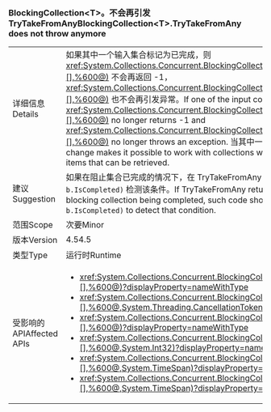 ### <a name="blockingcollectionlttgttrytakefromany-does-not-throw-anymore"></a><span data-ttu-id="ee660-101">BlockingCollection&lt;T&gt;。不会再引发 TryTakeFromAny</span><span class="sxs-lookup"><span data-stu-id="ee660-101">BlockingCollection&lt;T&gt;.TryTakeFromAny does not throw anymore</span></span>

|   |   |
|---|---|
|<span data-ttu-id="ee660-102">详细信息</span><span class="sxs-lookup"><span data-stu-id="ee660-102">Details</span></span>|<span data-ttu-id="ee660-103">如果其中一个输入集合标记为已完成，则 <xref:System.Collections.Concurrent.BlockingCollection%601.TryTakeFromAny(System.Collections.Concurrent.BlockingCollection{%600}[],%600@)> 不会再返回 -1，<xref:System.Collections.Concurrent.BlockingCollection%601.TakeFromAny(System.Collections.Concurrent.BlockingCollection{%600}[],%600@)> 也不会再引发异常。</span><span class="sxs-lookup"><span data-stu-id="ee660-103">If one of the input collections is marked completed, <xref:System.Collections.Concurrent.BlockingCollection%601.TryTakeFromAny(System.Collections.Concurrent.BlockingCollection{%600}[],%600@)> no longer returns -1 and <xref:System.Collections.Concurrent.BlockingCollection%601.TakeFromAny(System.Collections.Concurrent.BlockingCollection{%600}[],%600@)> no longer throws an exception.</span></span> <span data-ttu-id="ee660-104">当其中一个集合为空或已完成，但其他集合仍具有可检索的项时，可通过此更改来使用这些集合。</span><span class="sxs-lookup"><span data-stu-id="ee660-104">This change makes it possible to work with collections when one of the collections is either empty or completed, but the other collection still has items that can be retrieved.</span></span>|
|<span data-ttu-id="ee660-105">建议</span><span class="sxs-lookup"><span data-stu-id="ee660-105">Suggestion</span></span>|<span data-ttu-id="ee660-106">如果在阻止集合已完成的情况下，在 TryTakeFromAny 返回 -1 或 TakeFromAny 引发异常时用于控制流，此类代码现在应改为使用 <code>.Any(b =&gt; b.IsCompleted)</code> 检测该条件。</span><span class="sxs-lookup"><span data-stu-id="ee660-106">If TryTakeFromAny returning -1 or TakeFromAny throwing were used for control-flow purposes in cases of a blocking collection being completed, such code should now be changed to use <code>.Any(b =&gt; b.IsCompleted)</code> to detect that condition.</span></span>|
|<span data-ttu-id="ee660-107">范围</span><span class="sxs-lookup"><span data-stu-id="ee660-107">Scope</span></span>|<span data-ttu-id="ee660-108">次要</span><span class="sxs-lookup"><span data-stu-id="ee660-108">Minor</span></span>|
|<span data-ttu-id="ee660-109">版本</span><span class="sxs-lookup"><span data-stu-id="ee660-109">Version</span></span>|<span data-ttu-id="ee660-110">4.5</span><span class="sxs-lookup"><span data-stu-id="ee660-110">4.5</span></span>|
|<span data-ttu-id="ee660-111">类型</span><span class="sxs-lookup"><span data-stu-id="ee660-111">Type</span></span>|<span data-ttu-id="ee660-112">运行时</span><span class="sxs-lookup"><span data-stu-id="ee660-112">Runtime</span></span>|
|<span data-ttu-id="ee660-113">受影响的 API</span><span class="sxs-lookup"><span data-stu-id="ee660-113">Affected APIs</span></span>|<ul><li><xref:System.Collections.Concurrent.BlockingCollection%601.TakeFromAny(System.Collections.Concurrent.BlockingCollection{%600}[],%600@)?displayProperty=nameWithType></li><li><xref:System.Collections.Concurrent.BlockingCollection%601.TakeFromAny(System.Collections.Concurrent.BlockingCollection{%600}[],%600@,System.Threading.CancellationToken)?displayProperty=nameWithType></li><li><xref:System.Collections.Concurrent.BlockingCollection%601.TryTakeFromAny(System.Collections.Concurrent.BlockingCollection{%600}[],%600@)?displayProperty=nameWithType></li><li><xref:System.Collections.Concurrent.BlockingCollection%601.TryTakeFromAny(System.Collections.Concurrent.BlockingCollection{%600}[],%600@,System.Int32)?displayProperty=nameWithType></li><li><xref:System.Collections.Concurrent.BlockingCollection%601.TryTakeFromAny(System.Collections.Concurrent.BlockingCollection{%600}[],%600@,System.TimeSpan)?displayProperty=nameWithType></li><li><xref:System.Collections.Concurrent.BlockingCollection%601.TryTakeFromAny(System.Collections.Concurrent.BlockingCollection{%600}[],%600@,System.TimeSpan)?displayProperty=nameWithType></li></ul>|

